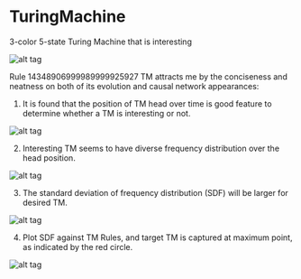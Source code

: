 TuringMachine
=============

3-color 5-state Turing Machine that is interesting

![alt tag](https://cloud.githubusercontent.com/assets/7380988/2815056/85da508c-ceb4-11e3-98ad-9ec3c89d32ed.png)

Rule 14348906999989999925927 TM attracts me by the conciseness and neatness on both of its evolution and causal network appearances:

1) It is found that the position of TM head over time is good feature to determine whether a TM is interesting or not.

![alt tag](https://cloud.githubusercontent.com/assets/7380988/2815097/f6acdfdc-ceb4-11e3-8c0d-91f72bd0703e.png)

2) Interesting TM seems to have diverse frequency distribution over the head position.

![alt tag](https://cloud.githubusercontent.com/assets/7380988/2815110/1b39c75c-ceb5-11e3-8e11-1b68b6016f46.png)

3) The standard deviation of frequency distribution (SDF) will be larger for desired TM.

![alt tag](https://cloud.githubusercontent.com/assets/7380988/2815119/3b42517c-ceb5-11e3-9632-56f50372c7e3.png)

4) Plot SDF against TM Rules, and target TM is captured at maximum point, as indicated by the red circle.

![alt tag](https://cloud.githubusercontent.com/assets/7380988/2815125/52610556-ceb5-11e3-8ced-ecfb1fa3fd81.png)
